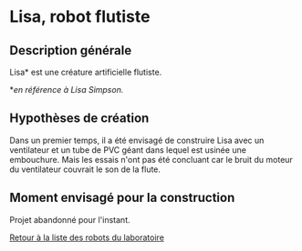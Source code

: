 
# Lisa, robot flutiste


## Description générale

Lisa* est une créature artificielle flutiste.

**en référence à Lisa Simpson.*

## Hypothèses de création

Dans un premier temps, il a été envisagé de construire Lisa avec un ventilateur et un tube de PVC géant dans lequel est usinée une embouchure.
Mais les essais n'ont pas été concluant car le bruit du moteur du ventilateur couvrait le son de la flute. 

## Moment envisagé pour la construction
Projet abandonné pour l'instant.

[Retour à la liste des robots du laboratoire](.)
